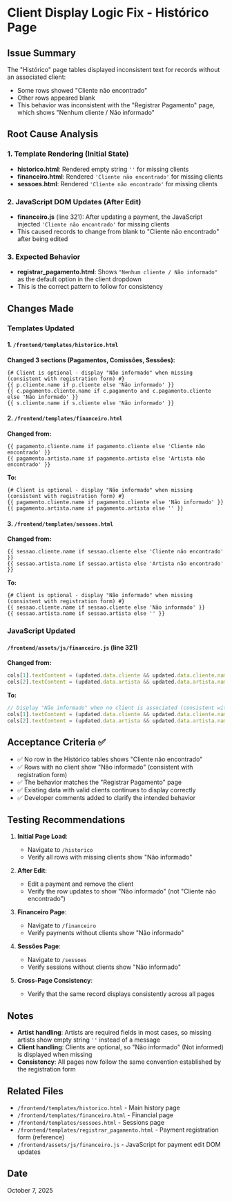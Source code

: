# Client Display Logic Fix - Histórico Page

## Issue Summary
The "Histórico" page tables displayed inconsistent text for records without an associated client:
- Some rows showed "Cliente não encontrado"
- Other rows appeared blank
- This behavior was inconsistent with the "Registrar Pagamento" page, which shows "Nenhum cliente / Não informado"

## Root Cause Analysis

### 1. Template Rendering (Initial State)
- **historico.html**: Rendered empty string `''` for missing clients
- **financeiro.html**: Rendered `'Cliente não encontrado'` for missing clients
- **sessoes.html**: Rendered `'Cliente não encontrado'` for missing clients

### 2. JavaScript DOM Updates (After Edit)
- **financeiro.js** (line 321): After updating a payment, the JavaScript injected `'Cliente não encontrado'` for missing clients
- This caused records to change from blank to "Cliente não encontrado" after being edited

### 3. Expected Behavior
- **registrar_pagamento.html**: Shows `"Nenhum cliente / Não informado"` as the default option in the client dropdown
- This is the correct pattern to follow for consistency

## Changes Made

### Templates Updated

#### 1. `/frontend/templates/historico.html`
**Changed 3 sections (Pagamentos, Comissões, Sessões):**
```jinja2
{# Client is optional - display "Não informado" when missing (consistent with registration form) #}
{{ p.cliente.name if p.cliente else 'Não informado' }}
{{ c.pagamento.cliente.name if c.pagamento and c.pagamento.cliente else 'Não informado' }}
{{ s.cliente.name if s.cliente else 'Não informado' }}
```

#### 2. `/frontend/templates/financeiro.html`
**Changed from:**
```jinja2
{{ pagamento.cliente.name if pagamento.cliente else 'Cliente não encontrado' }}
{{ pagamento.artista.name if pagamento.artista else 'Artista não encontrado' }}
```

**To:**
```jinja2
{# Client is optional - display "Não informado" when missing (consistent with registration form) #}
{{ pagamento.cliente.name if pagamento.cliente else 'Não informado' }}
{{ pagamento.artista.name if pagamento.artista else '' }}
```

#### 3. `/frontend/templates/sessoes.html`
**Changed from:**
```jinja2
{{ sessao.cliente.name if sessao.cliente else 'Cliente não encontrado' }}
{{ sessao.artista.name if sessao.artista else 'Artista não encontrado' }}
```

**To:**
```jinja2
{# Client is optional - display "Não informado" when missing (consistent with registration form) #}
{{ sessao.cliente.name if sessao.cliente else 'Não informado' }}
{{ sessao.artista.name if sessao.artista else '' }}
```

### JavaScript Updated

#### `/frontend/assets/js/financeiro.js` (line 321)
**Changed from:**
```javascript
cols[1].textContent = (updated.data.cliente && updated.data.cliente.name) ? updated.data.cliente.name : 'Cliente não encontrado';
cols[2].textContent = (updated.data.artista && updated.data.artista.name) ? updated.data.artista.name : 'Artista não encontrado';
```

**To:**
```javascript
// Display "Não informado" when no client is associated (consistent with registration form behavior)
cols[1].textContent = (updated.data.cliente && updated.data.cliente.name) ? updated.data.cliente.name : 'Não informado';
cols[2].textContent = (updated.data.artista && updated.data.artista.name) ? updated.data.artista.name : '';
```

## Acceptance Criteria ✅

- ✅ No row in the Histórico tables shows "Cliente não encontrado"
- ✅ Rows with no client show "Não informado" (consistent with registration form)
- ✅ The behavior matches the "Registrar Pagamento" page
- ✅ Existing data with valid clients continues to display correctly
- ✅ Developer comments added to clarify the intended behavior

## Testing Recommendations

1. **Initial Page Load**:
   - Navigate to `/historico`
   - Verify all rows with missing clients show "Não informado"

2. **After Edit**:
   - Edit a payment and remove the client
   - Verify the row updates to show "Não informado" (not "Cliente não encontrado")

3. **Financeiro Page**:
   - Navigate to `/financeiro`
   - Verify payments without clients show "Não informado"

4. **Sessões Page**:
   - Navigate to `/sessoes`
   - Verify sessions without clients show "Não informado"

5. **Cross-Page Consistency**:
   - Verify that the same record displays consistently across all pages

## Notes

- **Artist handling**: Artists are required fields in most cases, so missing artists show empty string `''` instead of a message
- **Client handling**: Clients are optional, so "Não informado" (Not informed) is displayed when missing
- **Consistency**: All pages now follow the same convention established by the registration form

## Related Files

- `/frontend/templates/historico.html` - Main history page
- `/frontend/templates/financeiro.html` - Financial page
- `/frontend/templates/sessoes.html` - Sessions page
- `/frontend/templates/registrar_pagamento.html` - Payment registration form (reference)
- `/frontend/assets/js/financeiro.js` - JavaScript for payment edit DOM updates

## Date
October 7, 2025
